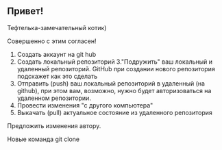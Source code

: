 ## Привет!

Тефтелька-замечательный котик)

Совершенно с этим согласен!

1. Создать аккаунт на git hub
2. Создать локальный репозиторий
3."Подружить" ваш локальный и удаленный репозиторий. GitHub при создании нового репозитория подскажет как это сделать
4. Отправить (push) ваш локальный репозиторий в удаленный (на github), при этом вам, возможно, нужно будет авторизоваться на удаленном репозитории.
5. Провести изменения "с другого компьютера"
6. Выкачать (pull) актуальное состояние из удаленного репозитория

Предложить изменения автору.

Новые команда git clone
